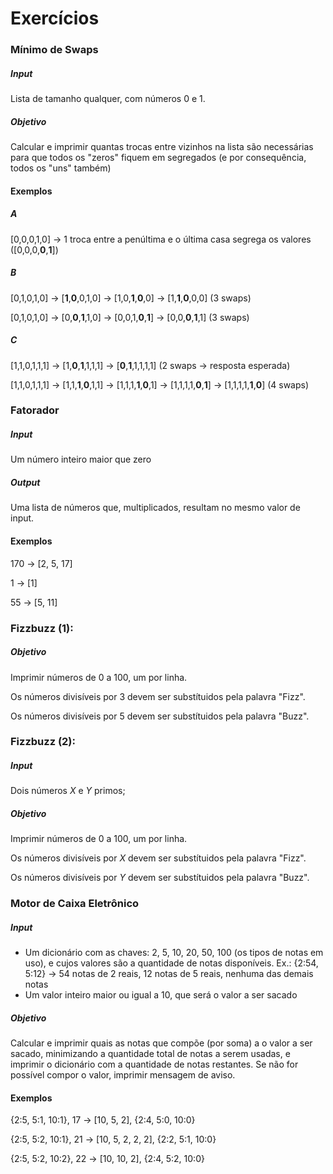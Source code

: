 # Exercícios



### Mínimo de Swaps

##### Input

Lista de tamanho qualquer, com números 0 e 1.

##### Objetivo 

Calcular e imprimir quantas trocas entre vizinhos na lista são necessárias para que todos os "zeros" fiquem em segregados (e por consequência, todos os "uns" também)

#### Exemplos

##### A

[0,0,0,1,0] -> 1 troca entre a penúltima e o última casa segrega os valores ([0,0,0,**0**,**1**])

##### B

[0,1,0,1,0] -> [**1**,**0**,0,1,0] -> [1,0,**1**,**0**,0] -> [1,**1**,**0**,0,0]  (3 swaps)

[0,1,0,1,0] -> [0,**0**,**1**,1,0] -> [0,0,1,**0**,**1**] -> [0,0,**0**,**1**,1]  (3 swaps)

##### C

[1,1,0,1,1,1] -> [1,**0**,**1**,1,1,1] -> [**0**,**1**,1,1,1,1]  (2 swaps -> resposta esperada)

[1,1,0,1,1,1] -> [1,1,**1**,**0**,1,1] -> [1,1,1,**1**,**0**,1] -> [1,1,1,1,**0**,**1**] -> [1,1,1,1,**1**,**0**] (4 swaps)



### Fatorador

##### Input

Um número inteiro maior que zero

##### Output

Uma lista de números que, multiplicados, resultam no mesmo valor de input.

#### Exemplos

170 -> [2, 5, 17]

1 -> [1]

55 -> [5, 11]



### Fizzbuzz (1):

##### Objetivo

Imprimir números de 0 a 100, um por linha. 

Os números divisíveis por 3 devem ser substítuidos pela palavra "Fizz".

Os números divisíveis por 5 devem ser substítuidos pela palavra "Buzz".



### Fizzbuzz (2):

##### Input

Dois números *X* e *Y* primos;

##### Objetivo 

Imprimir números de 0 a 100, um por linha. 

Os números divisíveis por *X* devem ser substítuidos pela palavra "Fizz".

Os números divisíveis por *Y* devem ser substítuidos pela palavra "Buzz".



### Motor de Caixa Eletrônico

##### Input

- Um dicionário com as chaves: 2, 5, 10, 20, 50, 100 (os tipos de notas em uso), e cujos valores são a quantidade de notas disponíveis. Ex.: {2:54, 5:12} -> 54 notas de 2 reais, 12 notas de 5 reais, nenhuma das demais notas
- Um valor inteiro maior ou igual a 10, que será o valor a ser sacado

##### Objetivo

Calcular e imprimir quais as notas que compõe (por soma) a o valor a ser sacado, minimizando a quantidade total de notas a serem usadas, e imprimir o dicionário com a quantidade de notas restantes. Se não for possível compor o valor, imprimir mensagem de aviso.

#### Exemplos

{2:5, 5:1, 10:1}, 17 -> [10, 5, 2], {2:4, 5:0, 10:0}

{2:5, 5:2, 10:1}, 21 -> [10, 5, 2, 2, 2], {2:2, 5:1, 10:0}

{2:5, 5:2, 10:2}, 22 -> [10, 10, 2], {2:4, 5:2, 10:0}
